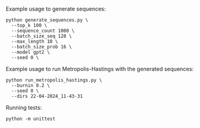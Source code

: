 Example usage to generate sequences:

```
python generate_sequences.py \
  --top_k 100 \
  --sequence_count 1000 \
  --batch_size_seq 128 \
  --max_length 10 \
  --batch_size_prob 16 \
  --model gpt2 \
  --seed 0 \
```

Example usage to run Metropolis-Hastings with the generated sequences:

```
python run_metropolis_hastings.py \
  --burnin 0.2 \
  --seed 0 \
  --dirs 22-04-2024_11-43-31
```

Running tests:
```
python -m unittest
```
